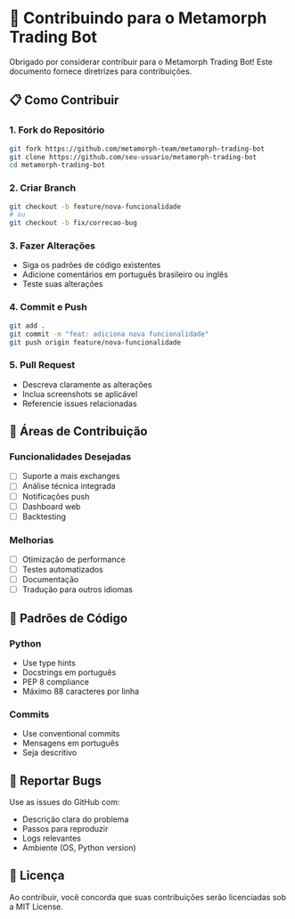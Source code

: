 # 🤝 Contribuindo para o Metamorph Trading Bot

Obrigado por considerar contribuir para o Metamorph Trading Bot! Este documento fornece diretrizes para contribuições.

## 📋 Como Contribuir

### 1. Fork do Repositório
```bash
git fork https://github.com/metamorph-team/metamorph-trading-bot
git clone https://github.com/seu-usuario/metamorph-trading-bot
cd metamorph-trading-bot
```

### 2. Criar Branch
```bash
git checkout -b feature/nova-funcionalidade
# ou
git checkout -b fix/correcao-bug
```

### 3. Fazer Alterações
- Siga os padrões de código existentes
- Adicione comentários em português brasileiro ou inglês
- Teste suas alterações

### 4. Commit e Push
```bash
git add .
git commit -m "feat: adiciona nova funcionalidade"
git push origin feature/nova-funcionalidade
```

### 5. Pull Request
- Descreva claramente as alterações
- Inclua screenshots se aplicável
- Referencie issues relacionadas

## 🎯 Áreas de Contribuição

### Funcionalidades Desejadas
- [ ] Suporte a mais exchanges
- [ ] Análise técnica integrada
- [ ] Notificações push
- [ ] Dashboard web
- [ ] Backtesting

### Melhorias
- [ ] Otimização de performance
- [ ] Testes automatizados
- [ ] Documentação
- [ ] Tradução para outros idiomas

## 📝 Padrões de Código

### Python
- Use type hints
- Docstrings em português
- PEP 8 compliance
- Máximo 88 caracteres por linha

### Commits
- Use conventional commits
- Mensagens em português
- Seja descritivo

## 🐛 Reportar Bugs

Use as issues do GitHub com:
- Descrição clara do problema
- Passos para reproduzir
- Logs relevantes
- Ambiente (OS, Python version)

## 📄 Licença

Ao contribuir, você concorda que suas contribuições serão licenciadas sob a MIT License.